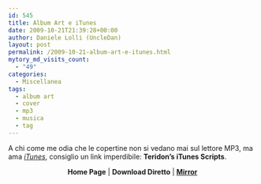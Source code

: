 ```yaml
---
id: 545
title: Album Art e iTunes
date: 2009-10-21T21:39:28+00:00
author: Daniele Lolli (UncleDan)
layout: post
permalink: /2009-10-21-album-art-e-itunes.html
mytory_md_visits_count:
  - "49"
categories:
  - Miscellanea
tags:
  - album art
  - cover
  - mp3
  - musica
  - tag
---
```

A chi come me odia che le copertine non si vedano mai sul lettore MP3, ma ama _<a href="http://www.apple.com/it/itunes/" target="_blank">iTunes</a>_, consiglio un link imperdibile: **Teridon&#8217;s iTunes Scripts**.

<p style="text-align: center;">
  <strong>Home Page</strong> | <strong>Download Diretto</strong> | <a href="https://filedn.com/lAHAHtmqjaTjJxFAtUSMfN8/files/archive/Articles/album-art-e-itunes-10-2009/teridons_itunes_scripts.zip"><strong>Mirror</strong></a>
</p>